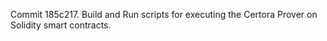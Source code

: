 Commit 185c217.                    Build and Run scripts for executing the Certora Prover on Solidity smart contracts.